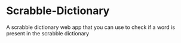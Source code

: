 # Scrabble-Dictionary
A scrabble dictionary web app that you can use to check if a word is present in the scrabble dictionary
